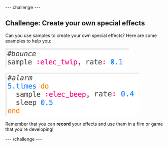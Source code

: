 --- challenge ---
## Challenge: Create your own special effects
Can you use samples to create your own special effects? Here are some examples to help you:

![screenshot](images/effects-bounce.png)

![screenshot](images/effects-alarm.png)

Remember that you can __record__ your effects and use them in a film or game that you're developing!


--- /challenge ---